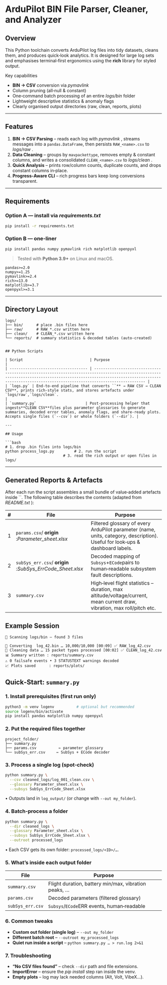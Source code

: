 ﻿# ArduPilot BIN File Parser, Cleaner, and Analyzer

## Overview

This Python toolchain converts ArduPilot log files into tidy datasets, cleans them, and produces quick‑look analytics. It is designed for large log sets and emphasises terminal‑first ergonomics using the **rich** library for styled output.

Key capabilities

* **BIN → CSV** conversion via *pymavlink*
* Column pruning (all‑null & constant)
* One‑command batch processing of an entire *logs/bin* folder
* Lightweight descriptive statistics & anomaly flags
* Clearly organised output directories (raw, clean, reports, plots)

---

## Features

1. **BIN → CSV Parsing** – reads each log with  *pymavlink* , streams messages into a `pandas.DataFrame`, then persists `RAW_<name>.csv` to  *logs/raw* .
2. **Data Cleaning** – groups by `mavpackettype`, removes empty & constant columns, and writes a consolidated `CLEAN_<name>.csv` to  *logs/clean* .
3. **Quick Analysis** – prints row/column counts, duplicate counts, and drops constant columns in‑place.
4. **Progress‑Aware CLI** – rich progress bars keep long conversions transparent.

---

## Requirements

### Option A — install via *requirements.txt*

```bash
pip install -r requirements.txt
```

### Option B — one‑liner

```bash
pip install pandas numpy pymavlink rich matplotlib openpyxl
```

> Tested with **Python 3.9+** on Linux and macOS.

```
pandas>=2.0
numpy>=1.25
pymavlink>=2.4
rich>=13.0
matplotlib>=3.7
openpyxl>=3.1
```

---

## Directory Layout

```
logs/
├── bin/      # place .bin files here
├── raw/      # RAW_*.csv written here
├── clean/    # CLEAN_*.csv written here
└── reports/  # summary statistics & decoded tables (auto‑created)


## Python Scripts

| Script                              | Purpose                                                                                                                                                                                                                                   |
| ----------------------------------- | ----------------------------------------------------------------------------------------------------------------------------------------------------------------------------------------------------------------------------------------- |
| `logs.py` | End‑to‑end pipeline that converts ``** → RAW CSV → CLEAN CSV**, prints rich‑style stats, and stores artefacts under `logs/raw`,`logs/clean`.                                                                                     |
| `summary.py`                      | Post‑processing helper that ingests**CLEAN CSV**files plus parameter glossaries to generate summaries, decoded error tables, anomaly flags, and share‑ready plots. Accepts single files (`--csv`) or whole folders (`--dir`). |

---

## Usage

```bash
# 1. drop .bin files into logs/bin
python process_logs.py         # 2. run the script
                          # 3. read the rich output or open files in logs/
```

---

## Generated Reports & Artefacts

After each run the script assembles a small bundle of value‑added artefacts inside ``.  The following table describes the contents (adapted from  *README.txt* ):

| # | File                                                                | Purpose                                                                                                                       |
| - | ------------------------------------------------------------------- | ----------------------------------------------------------------------------------------------------------------------------- |
| 1 | `params.csv`/ **origin** :*Parameter_sheet.xlsx*          | Filtered glossary of every ArduPilot parameter (name, units, category, description). Useful for look‑ups & dashboard labels. |
| 2 | `subSys_err.csv`/ **origin** :*SubSys_ErrCode_Sheet.xlsx* | Decoded mapping of `Subsys`+`ECode`pairs to human‑readable subsystem fault descriptions.                                 |
| 3 | `summary.csv`                                                     | High‑level flight statistics – duration, max altitude/voltage/current, mean current draw, vibration, max roll/pitch etc.    |

## Example Session

```text
📂 Scanning logs/bin — found 3 files

🔄 Converting  log_42.bin … 10,000/10,000 [00:09] ✅ RAW_log_42.csv
🧹 Cleaning data … 15 packet types processed [00:02] ✅ CLEAN_log_42.csv
📊 Summary written : reports/summary.csv
⚠️ 0 failsafe events • 3 STATUSTEXT warnings decoded
📈 Plots saved      : reports/plots/
```

## Quick‑Start: `summary.py`

### 1. Install prerequisites (first run only)

```bash
python3 -m venv logenv          # optional but recommended
source logenv/bin/activate
pip install pandas matplotlib numpy openpyxl
```

### 2. Put the required files together

```
project_folder/
├── summary.py
├── params.csv          ← parameter glossary
└── subSys_err.csv     ← SubSys + ECode decoder
```

### 3. Process a single log (spot‑check)

```bash
python summary.py \
  --csv cleaned_logs/log_001_clean.csv \
  --glossary Parameter_sheet.xlsx \
  --subsys SubSys_ErrCode_Sheet.xlsx
```

• Outputs land in `log_output/` (or change with `--out my_folder`).

### 4. Batch‑process a folder

```bash
python summary.py \
  --dir cleaned_logs \
  --glossary Parameter_sheet.xlsx \
  --subsys SubSys_ErrCode_Sheet.xlsx \
  --outroot processed_logs
```

• Each CSV gets its own folder: `processed_logs/<ID>/…`.

### 5. What’s inside each output folder

| File               | Purpose                                               |
| ------------------ | ----------------------------------------------------- |
| `summary.csv`    | Flight duration, battery min/max, vibration peaks, … |
| `params.csv`     | Decoded parameters (filtered glossary)                |
| `subSys_err.csv` | `Subsys`/`ECode`ERR events, human‑readable       |

### 6. Common tweaks

* **Custom out folder (single log)** – `--out my_folder`
* **Different batch root** – `--outroot my_processed_logs`
* **Quiet run inside a script** – `python summary.py … > run.log 2>&1`

### 7. Troubleshooting

* **“No CSV files found”** – check `--dir` path and file extensions.
* **ImportError** – ensure the *pip install* step ran inside the venv.
* **Empty plots** – log may lack needed columns (Alt, Volt, VibeX…).
